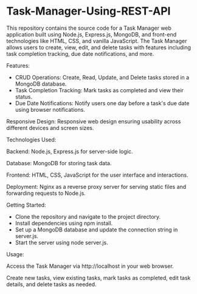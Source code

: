 # Task-Manager-Using-REST-API
This repository contains the source code for a Task Manager web application built using Node.js, Express.js, MongoDB, and front-end technologies like HTML, CSS, and vanilla JavaScript. The Task Manager allows users to create, view, edit, and delete tasks with features including task completion tracking, due date notifications, and more.


Features:
- CRUD Operations: Create, Read, Update, and Delete tasks stored in a MongoDB database.
- Task Completion Tracking: Mark tasks as completed and view their status.
- Due Date Notifications: Notify users one day before a task's due date using browser notifications.
  
Responsive Design: Responsive web design ensuring usability across different devices and screen sizes.

Technologies Used:

Backend: Node.js, Express.js for server-side logic.

Database: MongoDB for storing task data.

Frontend: HTML, CSS, JavaScript for the user interface and interactions.

Deployment: Nginx as a reverse proxy server for serving static files and forwarding requests to Node.js.

Getting Started:

- Clone the repository and navigate to the project directory.
- Install dependencies using npm install.
- Set up a MongoDB database and update the connection string in server.js.
- Start the server using node server.js.
  
Usage:

Access the Task Manager via http://localhost in your web browser.

Create new tasks, view existing tasks, mark tasks as completed, edit task details, and delete tasks as needed.

